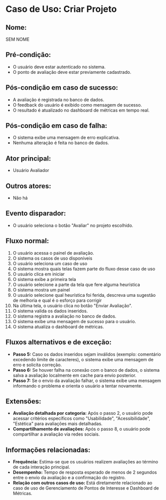 # Caso de Uso: Criar Projeto

## Nome:
SEM NOME

## Pré-condição:
- O usuário deve estar autenticado no sistema.
- O ponto de avaliação deve estar previamente cadastrado.

## Pós-condição em caso de sucesso:
- A avaliação é registrada no banco de dados.
- O feedback do usuário é exibido como mensagem de sucesso.
- O resultado é atualizado no dashboard de métricas em tempo real.

## Pós-condição em caso de falha:
- O sistema exibe uma mensagem de erro explicativa.
- Nenhuma alteração é feita no banco de dados.

## Ator principal:
- Usuário Avaliador

## Outros atores:
- Não há

## Evento disparador:
- O usuário seleciona o botão "Avaliar" no projeto escolhido.

## Fluxo normal:
1. O usuário acessa o painel de avaliação.
2. O sistema os casos de uso disponíveis
3. O usuário seleciona um caso de uso
4. O sistema mostra quais telas fazem parte do fluxo desse caso de uso
5. O usuário clica em iniciar
6. O sistema exibe a primeira tela
7. O usuário selecione a parte da tela que fere alguma heurística
8. O sistema mostra um painel
9. O usuário selecione qual heurística foi ferida, descreva uma sugestão de melhoria e qual é o esforço para corrigir
10. Na última tela, o usuário clica no botão "Enviar Avaliação".
11. O sistema valida os dados inseridos.
12. O sistema registra a avaliação no banco de dados.
13. O sistema exibe uma mensagem de sucesso para o usuário.
14. O sistema atualiza o dashboard de métricas.

## Fluxos alternativos e de exceção:
- **Passo 5:** Caso os dados inseridos sejam inválidos (exemplo: comentário excedendo limite de caracteres), o sistema exibe uma mensagem de erro e solicita correção.
- **Passo 6:** Se houver falha na conexão com o banco de dados, o sistema salva a avaliação localmente em cache para envio posterior.
- **Passo 7:** Se o envio da avaliação falhar, o sistema exibe uma mensagem informando o problema e orienta o usuário a tentar novamente.

## Extensões:
- **Avaliação detalhada por categoria:** Após o passo 2, o usuário pode acessar critérios específicos como "Usabilidade", "Acessibilidade", "Estética" para avaliações mais detalhadas.
- **Compartilhamento de avaliações:** Após o passo 8, o usuário pode compartilhar a avaliação via redes sociais.

## Informações relacionadas:
- **Frequência:** Estima-se que os usuários realizem avaliações ao término de cada interação principal.
- **Desempenho:** Tempo de resposta esperado de menos de 2 segundos entre o envio da avaliação e a confirmação do registro.
- **Relação com outros casos de uso:** Está diretamente relacionado ao caso de uso de Gerenciamento de Pontos de Interesse e Dashboard de Métricas.
